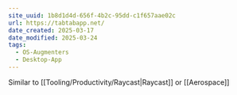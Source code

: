 ```yaml
---
site_uuid: 1b8d1d4d-656f-4b2c-95dd-c1f657aae02c
url: https://tabtabapp.net/
date_created: 2025-03-17
date_modified: 2025-03-24
tags:
  - OS-Augmenters
  - Desktop-App
---
```


Similar to [[Tooling/Productivity/Raycast|Raycast]] or [[Aerospace]]


